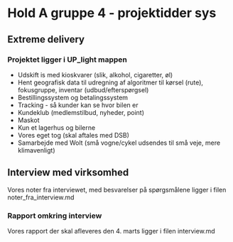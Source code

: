 # Hold A gruppe 4 - projektidder sys


## Extreme delivery
### Projektet ligger i UP_light mappen

- Udskift is med kioskvarer (slik, alkohol, cigaretter, øl)
- Hent geografisk data til udregning af algoritmer til kørsel (rute), fokusgruppe, inventar (udbud/efterspørgsel)
- Bestillingssystem og betalingssystem
- Tracking - så kunder kan se hvor bilen er 
- Kundeklub (medlemstilbud, nyheder, point)
- Maskot
- Kun et lagerhus og bilerne
- Vores eget tog (skal aftales med DSB)
- Samarbejde med Wolt (små vogne/cykel udsendes til små veje, mere klimavenligt)

## Interview med virksomhed

Vores noter fra interviewet, med besvarelser på spørgsmålene ligger i filen noter_fra_interview.md 

### Rapport omkring interview

Vores rapport der skal afleveres den 4. marts ligger i filen interview.md

  


  
